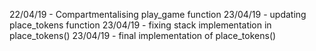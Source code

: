 22/04/19 - Compartmentalising play_game function 
23/04/19 - updating place_tokens function
23/04/19 - fixing stack implementation in place_tokens()
23/04/19 - final implementation of place_tokens()